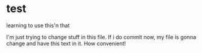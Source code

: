 # test
learning to use this'n that


I'm just trying to change stuff in this file. If i do commit now, my file is gonna change and have this text in it. How convenient!

